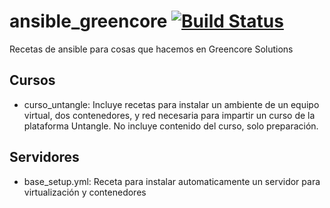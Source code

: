 # ansible_greencore [![Build Status](https://travis-ci.org/fede2cr/ansible_greencore.svg?branch=master)](https://travis-ci.org/fede2cr/ansible_greencore)

Recetas de ansible para cosas que hacemos en Greencore Solutions

## Cursos
- curso_untangle: Incluye recetas para instalar un ambiente de un equipo virtual, dos contenedores, y red necesaria para impartir un curso de la plataforma Untangle. No incluye contenido del curso, solo preparación.

## Servidores
- base_setup.yml: Receta para instalar automaticamente un servidor para virtualización y contenedores
